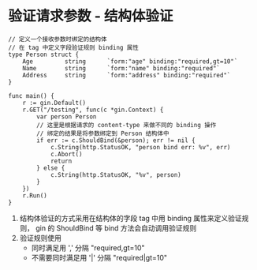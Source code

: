 # 验证请求参数 - 结构体验证

```$xslt
// 定义一个接收参数时绑定的结构体
// 在 tag 中定义字段验证规则 binding 属性
type Person struct {
	Age 		string		`form:"age" binding:"required,gt=10"`
	Name 		string		`form:"name" binding:"required"`
	Address 	string		`form:"address" binding:"required"`
}

func main() {
	r := gin.Default()
	r.GET("/testing", func(c *gin.Context) {
		var person Person
		// 这里是根据请求的 content-type 来做不同的 binding 操作
		// 绑定的结果是将参数绑定到 Person 结构体中
		if err := c.ShouldBind(&person); err != nil {
			c.String(http.StatusOK, "person bind err: %v", err)
			c.Abort()
			return
		} else {
			c.String(http.StatusOK, "%v", person)
		}
	})
	r.Run()
}
```

1. 结构体验证的方式采用在结构体的字段 tag 中用 binding 属性来定义验证规则，
    gin 的 ShouldBind 等 bind 方法会自动调用验证规则
2. 验证规则使用 
    * 同时满足用 ',' 分隔 "required,gt=10"
    * 不需要同时满足用 '|' 分隔 "required|gt=10"